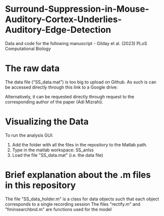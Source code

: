 # Surround-Suppression-in-Mouse-Auditory-Cortex-Underlies-Auditory-Edge-Detection
Data and code for the following manuscript - Gilday et al. (2023) PLoS Computational Biology

# The raw data
The data file ("SS_data.mat") is too big to upload on Github. As such is can be accessed directly through this link to a Google drive:

Alternatively, it can be requested directly through request to the corresponding author of the paper (Adi Mizrahi).


# Visualizing the Data
To run the analysis GUI: 
1. Add the folder with all the files in the repository to the Matlab path.
2. Type in the matlab workspace: SS_anlss
3. Load the file "SS_data.mat" (i.e. the data file)

# Brief explanation about the .m files in this repository
The file "SS_data_holder.m" is a class for data objects such that each object corresponds to a single recording session
The files "rectify.m" and "fminsearchbnd.m" are functions used for the model
